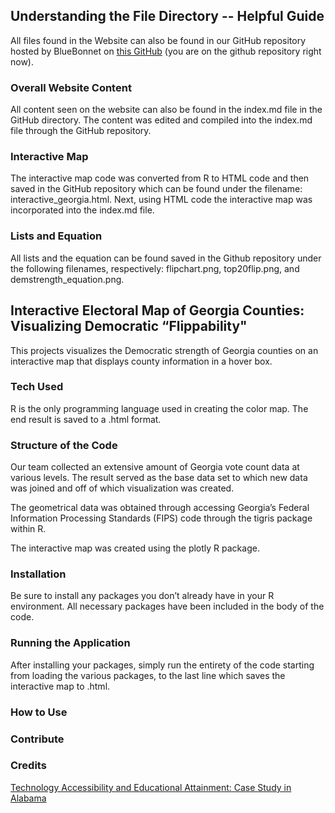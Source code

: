 ## Understanding the File Directory -- Helpful Guide
All files found in the Website can also be found in our GitHub repository hosted by BlueBonnet on [this GitHub](https://github.com/bluebonnet-teams-2022/emergega.github.io) (you are on the github repository right now).

### Overall Website Content 
All content seen on the website can also be found in the index.md file in the GitHub directory. The content was edited and compiled into the index.md file through the GitHub repository. 

### Interactive Map 
The interactive map code was converted from R to HTML code and then saved in the GitHub repository which can be found under the filename: interactive_georgia.html. 
Next, using HTML code the interactive map was incorporated into the index.md file. 

### Lists and Equation
All lists and the equation can be found saved in the Github repository under the following filenames, respectively: flipchart.png, top20flip.png, and demstrength_equation.png.

## Interactive Electoral Map of Georgia Counties: Visualizing Democratic “Flippability"
This projects visualizes the Democratic strength of Georgia counties on an interactive map that displays county information in a hover box. 

### Tech Used
R is the only programming language used in creating the color map. The end result is saved to a .html format. 

### Structure of the Code
Our team collected an extensive amount of Georgia vote count data at various levels. The result served as the base data set to which new data was joined and off of which visualization was created.

The geometrical data was obtained through accessing Georgia’s Federal Information Processing Standards (FIPS) code through the tigris package within R.

The interactive map was created using the plotly R package.

### Installation
Be sure to install any packages you don’t already have in your R environment. All necessary packages have been included in the body of the code.

### Running the Application
After installing your packages, simply run the entirety of the code starting from loading the various packages, to the last line which saves the interactive map to .html.

### How to Use


### Contribute


### Credits
[Technology Accessibility and Educational Attainment: Case Study in Alabama
](https://clparent121.github.io/hci-project-2-team-15/)
